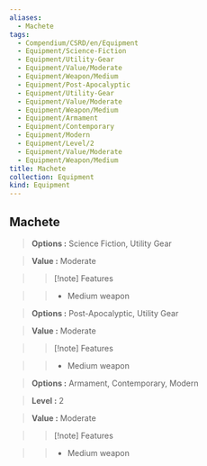 ```yaml
---
aliases:
  - Machete
tags:
  - Compendium/CSRD/en/Equipment
  - Equipment/Science-Fiction
  - Equipment/Utility-Gear
  - Equipment/Value/Moderate
  - Equipment/Weapon/Medium
  - Equipment/Post-Apocalyptic
  - Equipment/Utility-Gear
  - Equipment/Value/Moderate
  - Equipment/Weapon/Medium
  - Equipment/Armament
  - Equipment/Contemporary
  - Equipment/Modern
  - Equipment/Level/2
  - Equipment/Value/Moderate
  - Equipment/Weapon/Medium
title: Machete
collection: Equipment
kind: Equipment
---
```

## Machete    
    
>    
> **Options :** Science Fiction, Utility Gear    
> **Value :** Moderate    
>>[!note] Features    
>> - Medium weapon    
    
>    
> **Options :** Post-Apocalyptic, Utility Gear    
> **Value :** Moderate    
>>[!note] Features    
>> - Medium weapon    
    
>    
> **Options :** Armament, Contemporary, Modern    
> **Level :** 2    
> **Value :** Moderate    
>>[!note] Features    
>> - Medium weapon